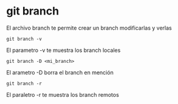 git branch
==========
El archivo branch te permite crear un branch modificarlas y verlas 
```
git branch -v
``` 
El parametro  -v te muestra los branch locales
```
git branch -D <mi_branch>
```
El arametro  -D borra el branch en mención
```
git branch -r
```
El paraletro  -r te muestra los branch remotos
